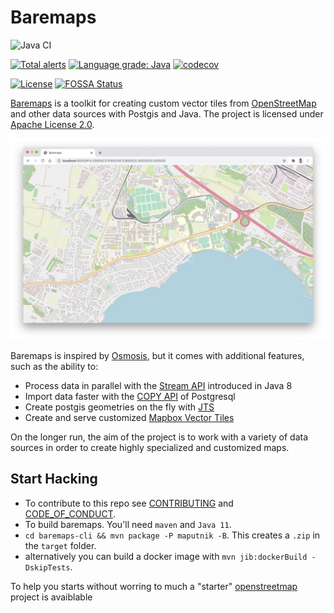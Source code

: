 # Baremaps

![Java CI](https://github.com/baremaps/baremaps/workflows/Java%20CI/badge.svg)

[![Total alerts](https://img.shields.io/lgtm/alerts/g/baremaps/baremaps.svg?logo=lgtm&logoWidth=18)](https://lgtm.com/projects/g/baremaps/baremaps/alerts/)
[![Language grade: Java](https://img.shields.io/lgtm/grade/java/g/baremaps/baremaps.svg?logo=lgtm&logoWidth=18)](https://lgtm.com/projects/g/baremaps/baremaps/context:java)
[![codecov](https://codecov.io/gh/baremaps/baremaps/branch/master/graph/badge.svg)](https://codecov.io/gh/baremaps/baremaps)

[![License](https://img.shields.io/badge/License-Apache%202.0-blue.svg)](https://opensource.org/licenses/Apache-2.0)
[![FOSSA Status](https://app.fossa.io/api/projects/git%2Bgithub.com%2Fbaremaps%2Fbaremaps.svg?type=shield)](https://app.fossa.io/projects/git%2Bgithub.com%2Fbaremaps%2Fbaremaps?ref=badge_shield)

[Baremaps](https://www.baremaps.com/) is a toolkit for creating custom vector tiles from [OpenStreetMap](https://www.openstreetmap.org) and other data sources with Postgis and Java. The project is licensed under [Apache License 2.0](LICENSE).

[![State of the map](/docs/assets/screenshot.jpg)](https://www.baremaps.com/assets/demo.html)

Baremaps is inspired by [Osmosis](https://github.com/openstreetmap/osmosis), but it comes with additional features, such as the ability to:
-   Process data in parallel with the [Stream API](https://docs.oracle.com/javase/8/docs/api/java/util/stream/package-summary.html) introduced in Java 8
-   Import data faster with the [COPY API](https://www.postgresql.org/docs/11/sql-copy.html) of Postgresql
-   Create postgis geometries on the fly with [JTS](https://github.com/locationtech/jts)
-   Create and serve customized [Mapbox Vector Tiles](https://docs.mapbox.com/vector-tiles/specification/)

On the longer run, the aim of the project is to work with a variety of data sources in order to create highly specialized and customized maps.


## Start Hacking

* To contribute to this repo see [CONTRIBUTING](CONTRIBUTING.md) and [CODE_OF_CONDUCT](CODE_OF_CONDUCT.md).
* To build baremaps. You'll need `maven` and `Java 11`. 
* `cd baremaps-cli && mvn package -P maputnik -B`. This creates a `.zip` in the `target` folder.
* alternatively you can build a docker image with `mvn jib:dockerBuild -DskipTests`.

To help you starts without worring to much a "starter" [openstreetmap](https://github.com/baremaps/openstreetmap-vecto) project is avaiblable


